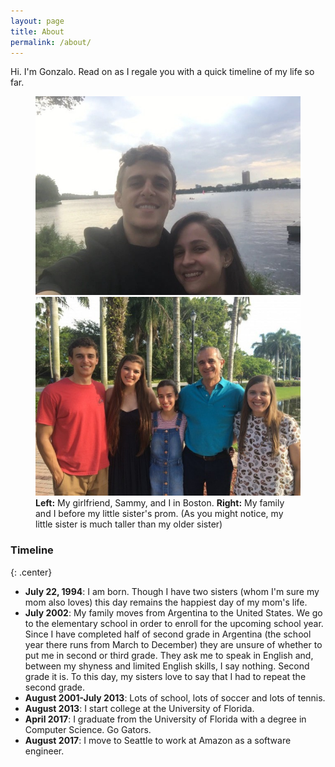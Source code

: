 ```yaml
---
layout: page
title: About
permalink: /about/
---
```


Hi. I'm Gonzalo. Read on as I regale you with a quick timeline of my life so far.

<figure>
    <img class="col-2" src="/images/sammy-me-boston.jpg" alt="Sammy and me in Boston">
    <img class="col-2" src="/images/family-cami-prom.jpg" alt="My family and me">
    <figcaption class="emphasis-figcaption"><b>Left:</b> My girlfriend, Sammy, and I in Boston. <b>Right:</b> My family and I before my little sister's prom. (As you might notice, my little sister is much taller than my older sister)</figcaption>
</figure>

### Timeline
{: .center}
* **July 22, 1994**: I am born. Though I have two sisters (whom I'm sure my mom also loves) this day remains the happiest day of my mom's life.
* **July 2002**: My family moves from Argentina to the United States. We go to the elementary school in order to enroll for the upcoming school year. Since I have completed half of second grade in Argentina (the school year there runs from March to December) they are unsure of whether to put me in second or third grade. They ask me to speak in English and, between my shyness and limited English skills, I say nothing. Second grade it is. To this day, my sisters love to say that I had to repeat the second grade.
* **August 2001-July 2013**: Lots of school, lots of soccer and lots of tennis.
* **August 2013**: I start college at the University of Florida.
* **April 2017**: I graduate from the University of Florida with a degree in Computer Science. Go Gators.
* **August 2017**: I move to Seattle to work at Amazon as a software engineer.

